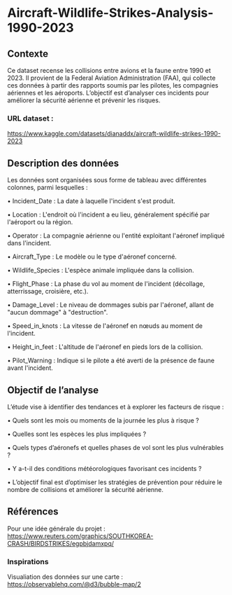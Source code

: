 # Aircraft-Wildlife-Strikes-Analysis-1990-2023
## Contexte
Ce dataset recense les collisions entre avions et la faune entre 1990 et 2023. Il provient de la Federal Aviation Administration (FAA), qui collecte ces données à partir des rapports soumis par les pilotes, les compagnies aériennes et les aéroports. L’objectif est d’analyser ces incidents pour améliorer la sécurité aérienne et prévenir les risques.
### URL dataset : 
https://www.kaggle.com/datasets/dianaddx/aircraft-wildlife-strikes-1990-2023

## Description des données
Les données sont organisées sous forme de tableau avec différentes colonnes, parmi lesquelles :

• Incident_Date : La date à laquelle l'incident s'est produit.

• Location : L'endroit où l'incident a eu lieu, généralement spécifié par l'aéroport ou la région.

• Operator : La compagnie aérienne ou l'entité exploitant l'aéronef impliqué dans l'incident.

• Aircraft_Type : Le modèle ou le type d'aéronef concerné.

• Wildlife_Species : L'espèce animale impliquée dans la collision.

• Flight_Phase : La phase du vol au moment de l'incident (décollage, atterrissage, croisière, etc.).

• Damage_Level : Le niveau de dommages subis par l'aéronef, allant de "aucun dommage" à "destruction".

• Speed_in_knots : La vitesse de l'aéronef en nœuds au moment de l'incident.

• Height_in_feet : L'altitude de l'aéronef en pieds lors de la collision.

• Pilot_Warning : Indique si le pilote a été averti de la présence de faune avant l'incident.
  
## Objectif de l’analyse
L’étude vise à identifier des tendances et à explorer les facteurs de risque :

• Quels sont les mois ou moments de la journée les plus à risque ?

• Quelles sont les espèces les plus impliquées ?

• Quels types d’aéronefs et quelles phases de vol sont les plus vulnérables ?

• Y a-t-il des conditions météorologiques favorisant ces incidents ?

• L’objectif final est d’optimiser les stratégies de prévention pour réduire le nombre de collisions et améliorer la sécurité aérienne.
  
## Références
Pour une idée générale du projet : https://www.reuters.com/graphics/SOUTHKOREA-CRASH/BIRDSTRIKES/egpbjdamxpq/

### Inspirations
Visualiation des données sur une carte : https://observablehq.com/@d3/bubble-map/2
